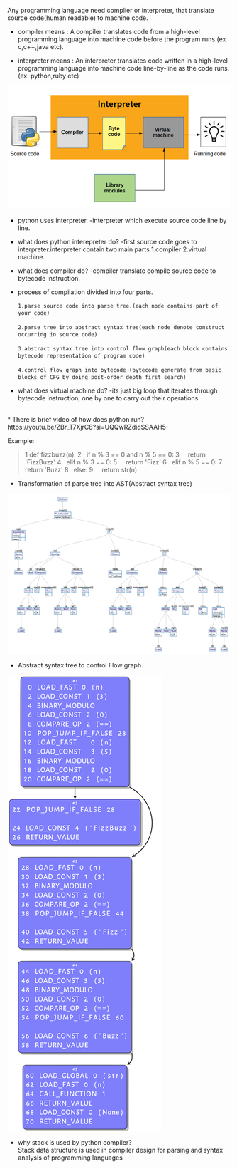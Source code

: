 Any programming language need complier or interpreter, that translate source code(human readable) to machine code.

* compiler means : A compiler translates code from a high-level programming language into machine code before the program runs.(ex c,c++,java etc).   

* interpreter means :  An interpreter translates code written in a high-level programming language into machine code line-by-line as the code runs.(ex. python,ruby etc)

![Alt text](image.png)

* python uses interpreter.
  -interpreter which execute source code line by line.
  <br>
* what does python interepreter do?
  -first source code goes to interpreter.interpreter contain two main parts 1.compiler 2.virtual machine.
   <br>
* what does compiler do?
   -compiler translate compile source code to bytecode instruction.
   <br>
* process of compilation divided into four parts.

      1.parse source code into parse tree.(each node contains part of your code)

      2.parse tree into abstract syntax tree(each node denote construct occurring in source code)

      3.abstract syntax tree into control flow graph(each block contains bytecode representation of program code)

      4.control flow graph into bytecode (bytecode generate from basic blocks of CFG by doing post-order depth first search)
      
* what does virtual machine do?
 -its just big loop that iterates through bytecode instruction, one by one to carry out their operations.
<br>
 * There is brief video of how does python run? https://youtu.be/ZBr_T7XjrC8?si=UQQwRZdidSSAAH5-

Example:

>1 def fizzbuzz(n):
2  &nbsp; if n % 3 == 0 and n % 5 == 0:
3          &nbsp; &nbsp;  return 'FizzBuzz'
4  &nbsp;  elif n % 3 == 0:
5         &nbsp; &nbsp;  return 'Fizz'
6  &nbsp;  elif n % 5 == 0:
7         &nbsp; &nbsp;  return 'Buzz'
8  &nbsp;  else:
9         &nbsp; &nbsp;  return str(n) 

* Transformation of parse tree into AST(Abstract syntax tree)

![Alt text](image-1.png)

* Abstract syntax tree to control Flow graph

![Alt text](image-2.png)

- why stack is used by python compiler?  
Stack data structure is used in compiler design for parsing and syntax analysis of programming languages
